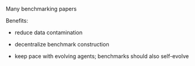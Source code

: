 
Many benchmarking papers

Benefits:

- reduce data contamination

- decentralize benchmark construction

- keep pace with evolving agents; benchmarks should also self-evolve

